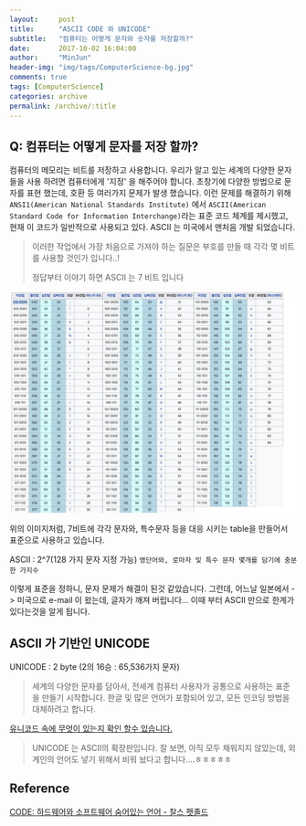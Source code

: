 ```yaml
---
layout:     post
title:      "ASCII CODE 와 UNICODE"
subtitle:   "컴퓨터는 어떻게 문자와 숫자를 저장할까?"
date:       2017-10-02 16:04:00
author:     "MinJun"
header-img: "img/tags/ComputerScience-bg.jpg"
comments: true
tags: [ComputerScience]
categories: archive
permalink: /archive/:title
---
```



## Q: 컴퓨터는 어떻게 문자를 저장 할까?

컴퓨터의 메모리는 비트를 저장하고 사용합니다. 우리가 알고 있는 세계의 다양한 문자들을 사용 하려면 컴퓨터에게 '지정' 을 해주어야 합니다. 초창기에 다양한 방법으로 문자를 표현 했는데, 호환 등 여러가지 문제가 발생 했습니다. 이런 문제를 해결하기 위해 `ANSI1(American National Standards Institute)` 에서 `ASCII(American Standard Code for Information Interchange)`라는 표준 코드 체계를 제시했고, 현재 이 코드가 일반적으로 사용되고 있다. ASCII 는 미국에서 맨처음 개발 되었습니다.  

> 이러한 작업에서 가장 처음으로 가져야 하는 질문은 부호를 만들 때 각각 몇 비트를 사용할 것인가 입니다..!
> 
> 정답부터 이야기 하면 ASCII 는 7 비트 입니다


![screen](/img/posts/ACSII.png)

위의 이미지처럼, 7비트에 각각 문자와, 특수문자 등을 대응 시키는 table을 만들어서 표준으로 사용하고 있습니다. 

ASCII : 2^7(128 가지 문자 지정 가능) `영단어와, 로마자 및 특수 문자 몇개를 담기에 충분한 가지수`

이렇게 표준을 정하니, 문자 문제가 해결이 된것 같았습니다. 그런데, 어느날 일본에서 -> 미국으로 e-mail 이 왔는데, 글자가 깨져 버립니다... 이때 부터 ASCII 만으로 한계가 있다는것을 알게 됩니다. 

## ASCII 가 기반인 UNICODE

UNICODE : 2 byte (2의 16승 : 65,536가지 문자)

> 세계의 다양한 문자를 담아서, 전세계 컴퓨터 사용자가 공통으로 사용하는 표준을 만들기 시작합니다. 한글 및 많은 언어가 포함되어 있고, 모든 인코딩 방법을 대체하려고 합니다.

[유니코드 속에 무엇이 있는지 확인 할수 있습니다.](https://ko.wikipedia.org/wiki/유니코드)

> UNICODE 는 ASCII의 확장판입니다. 잘 보면, 아직 모두 채워지지 않았는데, 외계인의 언어도 넣기 위해서 비워 놨다고 합니다....ㅎㅎㅎㅎㅎ
 

## Reference

[CODE: 하드웨어와 소프트웨어 숨어있는 언어 - 찰스 펫졸드](http://www.aladin.co.kr/shop/wproduct.aspx?ItemId=7781601)

